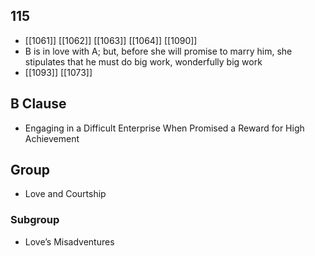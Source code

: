 ## 115
- [[1061]] [[1062]] [[1063]] [[1064]] [[1090]] 
- B is in love with A; but, before she will promise to marry him, she stipulates that he must do big work, wonderfully big work
- [[1093]] [[1073]] 

## B Clause
- Engaging in a Difficult Enterprise When Promised a Reward for High Achievement

## Group
- Love and Courtship

### Subgroup
- Love’s Misadventures

